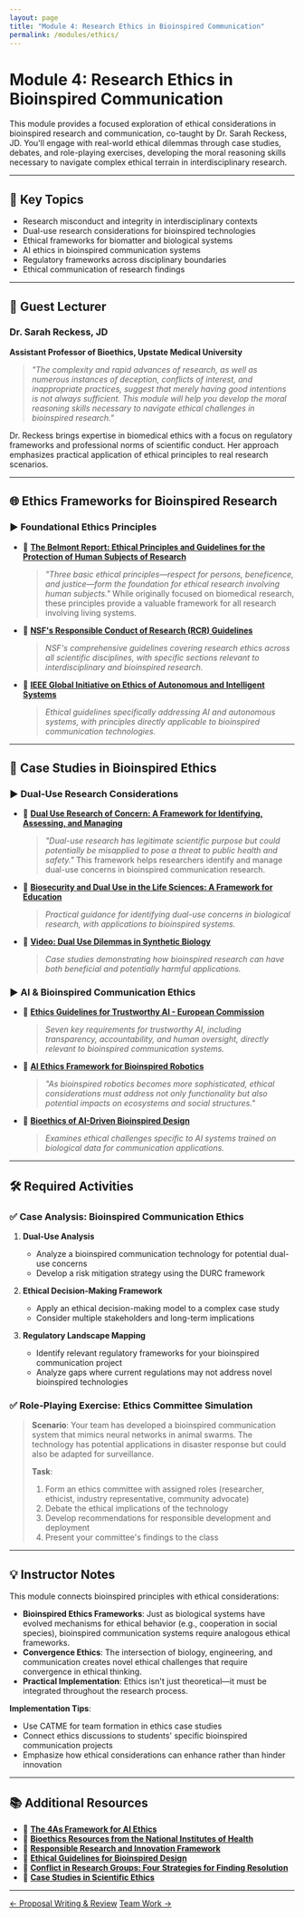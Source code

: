 ```yaml
---
layout: page
title: "Module 4: Research Ethics in Bioinspired Communication"
permalink: /modules/ethics/
---
```


# Module 4: Research Ethics in Bioinspired Communication  

This module provides a focused exploration of ethical considerations in bioinspired research and communication, co-taught by Dr. Sarah Reckess, JD. You'll engage with real-world ethical dilemmas through case studies, debates, and role-playing exercises, developing the moral reasoning skills necessary to navigate complex ethical terrain in interdisciplinary research.

---

## 📌 Key Topics

- Research misconduct and integrity in interdisciplinary contexts  
- Dual-use research considerations for bioinspired technologies  
- Ethical frameworks for biomatter and biological systems  
- AI ethics in bioinspired communication systems  
- Regulatory frameworks across disciplinary boundaries  
- Ethical communication of research findings  

---

## 👥 Guest Lecturer

### Dr. Sarah Reckess, JD
**Assistant Professor of Bioethics, Upstate Medical University**

> *"The complexity and rapid advances of research, as well as numerous instances of deception, conflicts of interest, and inappropriate practices, suggest that merely having good intentions is not always sufficient. This module will help you develop the moral reasoning skills necessary to navigate ethical challenges in bioinspired research."*

Dr. Reckess brings expertise in biomedical ethics with a focus on regulatory frameworks and professional norms of scientific conduct. Her approach emphasizes practical application of ethical principles to real research scenarios.

---

## 🌐 Ethics Frameworks for Bioinspired Research

### ▶️ Foundational Ethics Principles

- 📄 [**The Belmont Report: Ethical Principles and Guidelines for the Protection of Human Subjects of Research**](https://www.hhs.gov/ohrp/regulations-and-policy/belmont-report/read-the-belmont-report/index.html)
  > *"Three basic ethical principles—respect for persons, beneficence, and justice—form the foundation for ethical research involving human subjects."* While originally focused on biomedical research, these principles provide a valuable framework for all research involving living systems.

- 📄 [**NSF's Responsible Conduct of Research (RCR) Guidelines**](https://www.nsf.gov/bfa/dias/policy/rcr.jsp)
  > *NSF's comprehensive guidelines covering research ethics across all scientific disciplines, with specific sections relevant to interdisciplinary and bioinspired research.*

- 📄 [**IEEE Global Initiative on Ethics of Autonomous and Intelligent Systems**](https://ethicsinaction.ieee.org/)
  > *Ethical guidelines specifically addressing AI and autonomous systems, with principles directly applicable to bioinspired communication technologies.*

---

## 🔬 Case Studies in Bioinspired Ethics

### ▶️ Dual-Use Research Considerations

- 📄 [**Dual Use Research of Concern: A Framework for Identifying, Assessing, and Managing**](https://www.phe.gov/s3/dualuse/Documents/DURC-Framework.pdf)
  > *"Dual-use research has legitimate scientific purpose but could potentially be misapplied to pose a threat to public health and safety."* This framework helps researchers identify and manage dual-use concerns in bioinspired communication research.

- 📄 [**Biosecurity and Dual Use in the Life Sciences: A Framework for Education**](https://nap.nationalacademies.org/catalog/12434/biosecurity-and-dual-use-in-the-life-sciences-a-framework-for)
  > *Practical guidance for identifying dual-use concerns in biological research, with applications to bioinspired systems.*

- 🎥 [**Video: Dual Use Dilemmas in Synthetic Biology**](https://www.youtube.com/watch?v=4dJ0e3YvGqI)
  > *Case studies demonstrating how bioinspired research can have both beneficial and potentially harmful applications.*

### ▶️ AI & Bioinspired Communication Ethics

- 📄 [**Ethics Guidelines for Trustworthy AI - European Commission**](https://digital-strategy.ec.europa.eu/en/library/ethics-guidelines-trustworthy-ai)
  > *Seven key requirements for trustworthy AI, including transparency, accountability, and human oversight, directly relevant to bioinspired communication systems.*

- 📄 [**AI Ethics Framework for Bioinspired Robotics**](https://www.nature.com/articles/s42256-021-00397-9)
  > *"As bioinspired robotics becomes more sophisticated, ethical considerations must address not only functionality but also potential impacts on ecosystems and social structures."*

- 📄 [**Bioethics of AI-Driven Bioinspired Design**](https://www.sciencedirect.com/science/article/pii/S2666389922000150)
  > *Examines ethical challenges specific to AI systems trained on biological data for communication applications.*

---

## 🛠️ Required Activities

### ✅ Case Analysis: Bioinspired Communication Ethics

1. **Dual-Use Analysis**
   - Analyze a bioinspired communication technology for potential dual-use concerns
   - Develop a risk mitigation strategy using the DURC framework

2. **Ethical Decision-Making Framework**
   - Apply an ethical decision-making model to a complex case study
   - Consider multiple stakeholders and long-term implications

3. **Regulatory Landscape Mapping**
   - Identify relevant regulatory frameworks for your bioinspired communication project
   - Analyze gaps where current regulations may not address novel bioinspired technologies

### ✅ Role-Playing Exercise: Ethics Committee Simulation

> **Scenario**: Your team has developed a bioinspired communication system that mimics neural networks in animal swarms. The technology has potential applications in disaster response but could also be adapted for surveillance.
> 
> **Task**:
> 1. Form an ethics committee with assigned roles (researcher, ethicist, industry representative, community advocate)
> 2. Debate the ethical implications of the technology
> 3. Develop recommendations for responsible development and deployment
> 4. Present your committee's findings to the class

---

## 💡 Instructor Notes

This module connects bioinspired principles with ethical considerations:

- **Bioinspired Ethics Frameworks**: Just as biological systems have evolved mechanisms for ethical behavior (e.g., cooperation in social species), bioinspired communication systems require analogous ethical frameworks.
- **Convergence Ethics**: The intersection of biology, engineering, and communication creates novel ethical challenges that require convergence in ethical thinking.
- **Practical Implementation**: Ethics isn't just theoretical—it must be integrated throughout the research process.

**Implementation Tips**:
- Use CATME for team formation in ethics case studies
- Connect ethics discussions to students' specific bioinspired communication projects
- Emphasize how ethical considerations can enhance rather than hinder innovation

---

## 📚 Additional Resources

- 📄 [**The 4As Framework for AI Ethics**](https://arxiv.org/abs/2109.07901)
- 📄 [**Bioethics Resources from the National Institutes of Health**](https://www.bioethics.nih.gov/)
- 📄 [**Responsible Research and Innovation Framework**](https://ec.europa.eu/research/swafs/pdf/pub_ethics/RRI_principles.pdf)
- 📄 [**Ethical Guidelines for Bioinspired Design**](https://www.nature.com/articles/s41598-021-98814-5)
- 📄 [**Conflict in Research Groups: Four Strategies for Finding Resolution**](https://www.science.org/content/article/conflict-your-research-group-here-are-four-strategies-finding-resolution)
- 📄 [**Case Studies in Scientific Ethics**](https://www.nap.edu/read/10158/chapter/1)

---

<div class="module-nav">
  <a href="{{ site.baseurl }}/modules/proposal/" class="btn">← Proposal Writing & Review</a>
  <a href="{{ site.baseurl }}/modules/foundation/" class="btn">Team Work →</a>
</div>
